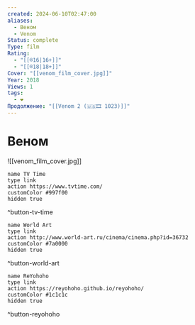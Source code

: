 ```yaml
---
created: 2024-06-10T02:47:00
aliases:
  - Веном
  - Venom
Status: complete
Type: film
Rating:
  - "[[®️16|16+]]"
  - "[[®️18|18+]]"
Cover: "[[venom_film_cover.jpg]]"
Year: 2018
Views: 1
tags:
  - ❤
Продолжение: "[[Venom 2 (🇺🇸🎞 1023)]]"
---
```


# Веном

![[venom_film_cover.jpg]]

```button
name TV Time
type link
action https://www.tvtime.com/
customColor #997f00
hidden true
```
^button-tv-time

```button
name World Art
type link
action http://www.world-art.ru/cinema/cinema.php?id=36732
customColor #7a0000
hidden true
```
^button-world-art

```button
name ReYohoho
type link
action https://reyohoho.github.io/reyohoho/
customColor #1c1c1c
hidden true
```
^button-reyohoho

